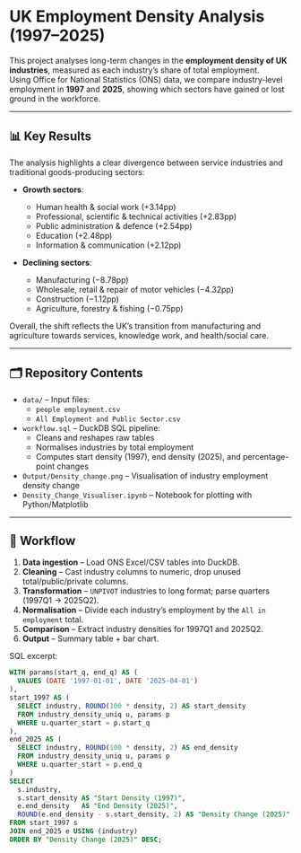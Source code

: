 # UK Employment Density Analysis (1997–2025)

This project analyses long-term changes in the **employment density of UK industries**, measured as each industry’s share of total employment.  
Using Office for National Statistics (ONS) data, we compare industry-level employment in **1997** and **2025**, showing which sectors have gained or lost ground in the workforce.

---

## 📊 Key Results

The analysis highlights a clear divergence between service industries and traditional goods-producing sectors:

- **Growth sectors**:
  - Human health & social work (+3.14pp)
  - Professional, scientific & technical activities (+2.83pp)
  - Public administration & defence (+2.54pp)
  - Education (+2.48pp)
  - Information & communication (+2.12pp)

- **Declining sectors**:
  - Manufacturing (−8.78pp)
  - Wholesale, retail & repair of motor vehicles (−4.32pp)
  - Construction (−1.12pp)
  - Agriculture, forestry & fishing (−0.75pp)

Overall, the shift reflects the UK’s transition from manufacturing and agriculture towards services, knowledge work, and health/social care.

---

## 🗂 Repository Contents

- `data/` – Input files:
  - `people employment.csv`
  - `All Employment and Public Sector.csv`
- `workflow.sql` – DuckDB SQL pipeline:
  - Cleans and reshapes raw tables
  - Normalises industries by total employment
  - Computes start density (1997), end density (2025), and percentage-point changes
- `Output/Density_change.png` – Visualisation of industry employment density change
- `Density_Change_Visualiser.ipynb` – Notebook for plotting with Python/Matplotlib

---

## 🔧 Workflow

1. **Data ingestion** – Load ONS Excel/CSV tables into DuckDB.
2. **Cleaning** – Cast industry columns to numeric, drop unused total/public/private columns.
3. **Transformation** – `UNPIVOT` industries to long format; parse quarters (1997Q1 → 2025Q2).
4. **Normalisation** – Divide each industry’s employment by the `All in employment` total.
5. **Comparison** – Extract industry densities for 1997Q1 and 2025Q2.
6. **Output** – Summary table + bar chart.

SQL excerpt:

```sql
WITH params(start_q, end_q) AS (
  VALUES (DATE '1997-01-01', DATE '2025-04-01')
),
start_1997 AS (
  SELECT industry, ROUND(100 * density, 2) AS start_density
  FROM industry_density_uniq u, params p
  WHERE u.quarter_start = p.start_q
),
end_2025 AS (
  SELECT industry, ROUND(100 * density, 2) AS end_density
  FROM industry_density_uniq u, params p
  WHERE u.quarter_start = p.end_q
)
SELECT
  s.industry,
  s.start_density AS "Start Density (1997)",
  e.end_density   AS "End Density (2025)",
  ROUND(e.end_density - s.start_density, 2) AS "Density Change (2025)"
FROM start_1997 s
JOIN end_2025 e USING (industry)
ORDER BY "Density Change (2025)" DESC;

